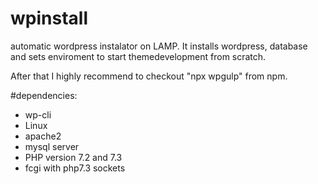 # wpinstall
automatic wordpress instalator on LAMP. It installs wordpress, database and sets enviroment to start themedevelopment from scratch.

After that I highly recommend to checkout "npx wpgulp" from npm.

#dependencies:
- wp-cli
- Linux
- apache2
- mysql server
- PHP version 7.2 and 7.3
- fcgi with php7.3 sockets
